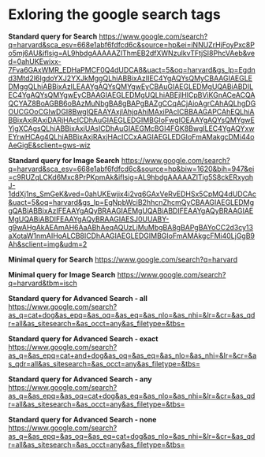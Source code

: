 # Exloring the google search tags

**Standard query for Search**
https://www.google.com/search?q=harvard&sca_esv=668e1abf6fdfcd6c&source=hp&ei=iNNUZrHjFoyPxc8Po5mj6AU&iflsig=AL9hbdgAAAAAZlThmEB2dfXWNzulkvTFtjSI8PhcVAeb&ved=0ahUKEwixx-7Fva6GAxWMR_EDHaPMCF0Q4dUDCA8&uact=5&oq=harvard&gs_lp=Egdnd3Mtd2l6IgdoYXJ2YXJkMggQLhiABBixAzIIEC4YgAQYsQMyCBAAGIAEGLEDMggQLhiABBixAzILEAAYgAQYsQMYgwEyCBAuGIAEGLEDMgUQABiABDILEC4YgAQYsQMYgwEyCBAAGIAEGLEDMgUQLhiABEjlHlCpBViKGnACeACQAQCYAZ8BoAGBB6oBAzMuNbgBA8gBAPgBAZgCCqACjAioAgrCAhAQLhgDGOUCGOoCGIwDGI8BwgIQEAAYAxjlAhjqAhiMAxiPAcICBBAAGAPCAhEQLhiABBixAxjRAxiDARjHAcICDhAuGIAEGLEDGIMBGIoFwgIOEAAYgAQYsQMYgwEYigXCAgsQLhiABBixAxjUAsICDhAuGIAEGMcBGI4FGK8BwgILEC4YgAQYxwEYrwHCAg4QLhiABBixAxjRAxjHAcICCxAAGIAEGLEDGIoFmAMakgcDMi44oAeGigE&sclient=gws-wiz

**Standard query for Image Search**
https://www.google.com/search?q=harvard&sca_esv=668e1abf6fdfcd6c&source=hp&biw=1620&bih=947&ei=c9RUZqLCKd6Mxc8PrPKpmAk&iflsig=AL9hbdgAAAAAZlTig5S8ckERxyqhJ-1ddXj1ns_SmGeK&ved=0ahUKEwjix4i2vq6GAxVeRvEDHSx5CpMQ4dUDCAc&uact=5&oq=harvard&gs_lp=EgNpbWciB2hhcnZhcmQyCBAAGIAEGLEDMggQABiABBixAzIFEAAYgAQyBRAAGIAEMgUQABiABDIFEAAYgAQyBRAAGIAEMgUQABiABDIFEAAYgAQyBRAAGIAESJ0UUABY-g9wAHgAkAEAmAH6AaABhAeqAQUzLjMuMbgBA8gBAPgBAYoCC2d3cy13aXotaW1nmAIHoALCB8ICDhAAGIAEGLEDGIMBGIoFmAMAkgcFMi40LjGgB9Ah&sclient=img&udm=2

**Minimal query for Search**
https://www.google.com/search?q=harvard 

**Minimal query for Image Search**
https://www.google.com/search?q=harvard&tbm=isch

**Standard query for Advanced Search - all**
https://www.google.com/search?as_q=cat+dog&as_epq=&as_oq=&as_eq=&as_nlo=&as_nhi=&lr=&cr=&as_qdr=all&as_sitesearch=&as_occt=any&as_filetype=&tbs=

**Standard query for Advanced Search - exact**
https://www.google.com/search?as_q=&as_epq=cat+and+dog&as_oq=&as_eq=&as_nlo=&as_nhi=&lr=&cr=&as_qdr=all&as_sitesearch=&as_occt=any&as_filetype=&tbs=

**Standard query for Advanced Search - any**
https://www.google.com/search?as_q=&as_epq=&as_oq=cat+dog&as_eq=&as_nlo=&as_nhi=&lr=&cr=&as_qdr=all&as_sitesearch=&as_occt=any&as_filetype=&tbs=

**Standard query for Advanced Search - none**
https://www.google.com/search?as_q=&as_epq=&as_oq=&as_eq=cat+dog&as_nlo=&as_nhi=&lr=&cr=&as_qdr=all&as_sitesearch=&as_occt=any&as_filetype=&tbs=